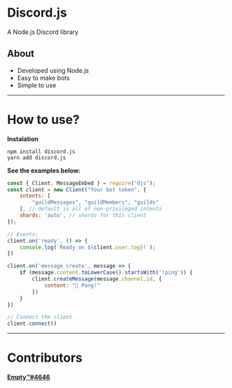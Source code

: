 # Discord.js

<p>A Node.js Discord library</p>

## About

- Developed using Node.js 
- Easy to make bots 
- Simple to use 

<hr>

# How to use?
**Instalation**
```sh-session
npm install discord.js
yarn add discord.js
```
**See the examples below:**
```js
const { Client, MessageEmbed } = require("djs");
const client = new Client("Your bot token", {
    intents: [
        "guildMessages", "guildMembers", "guilds"
    ], // default is all of non-privileged intents 
    shards: 'auto', // shards for this client
});

// Events:
client.on('ready', () => {
    console.log(`Ready on ${client.user.tag}!`);
})

client.on('message_create', message => {
    if (message.content.toLowerCase().startsWith('!ping')) {
        client.createMessage(message.channel.id, {
            content: "🏓 Pong!"
        })
    }
})

// Connect the client
client.connect()
```
<hr>

# Contributors
**[Empty™#4646](https://discord.com/users/1036018691562803260)**
